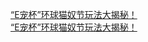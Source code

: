   
[“E宠杯”环球猫奴节玩法大揭秘！](http://www.dianyue.me/archives/522/umgfdesosdlz56fh/)  
[“E宠杯”环球猫奴节玩法大揭秘！](http://www.dianyue.me/archives/050/km0m1f8yqc34o0ii/)